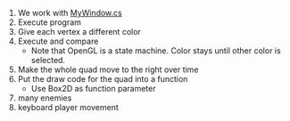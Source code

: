 1. We work with [MyWindow.cs](MyWindow.cs)
1. Execute program
1. Give each vertex a different color
1. Execute and compare
	+ Note that OpenGL is a state machine. Color stays until other color is selected.
1. Make the whole quad move to the right over time
1. Put the draw code for the quad into a function
	+ Use Box2D as function parameter
1. many enemies
1. keyboard player movement
